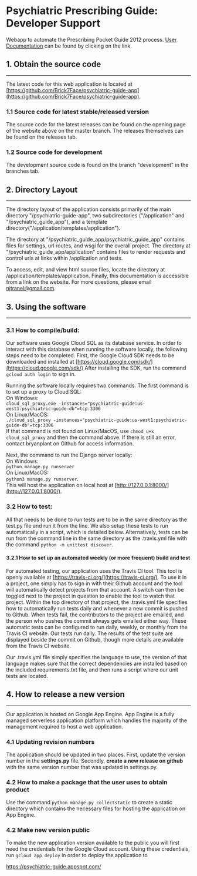 
# Psychiatric Prescribing Guide: Developer Support
Webapp to automate the Prescribing Pocket Guide 2012 process. 
[User Documentation](https://github.com/Brick7Face/psychiatric-guide-app/blob/development/User_Documentation.md) 
can be found by clicking on the link.
## 1. Obtain the source code

---
The latest code for this web application is located at 
  [https://github.com/Brick7Face/psychiatric-guide-app](https://github.com/Brick7Face/psychiatric-guide-app).


### 1.1 Source code for latest stable/released version

The source code for the latest releases can be found on the opening page of the website above on the master branch. 
The releases themselves can be found on the releases tab.


### 1.2 Source code for development

The development source code is found on the branch "development" in the branches tab. 


## 2. Directory Layout

---

The directory layout of the application consists primarily of the main directory "/psychiatric-guide-app", two 
subdirectories ("/application" and "/psychiatric_guide_app"), and a template 
directory("/application/templates/application").  

The directory at "/psychiatric_guide_app/psychiatric_guide_app" contains files for settings, url routes, 
and wsgi for the overall project.  The directory at "/psychiatric_guide_app/application" contains files 
to render requests and control urls at links within /application and tests.

To access, edit, and view html source files, locate the directory at /application/templates/application. 
Finally, this documentation is accessible from a link on the website. For more questions, please email 
[njtranel@gmail.com](mailto:njtranel@gmail.com).   


## 3. Using the software

---

### 3.1 How to compile/build:

Our software uses Google Cloud SQL as its database service. In order to interact with this database when running the 
software locally, the following steps need to be completed. First, the Google Cloud SDK needs to be downloaded and
installed at [https://cloud.google.com/sdk/](https://cloud.google.com/sdk/) After installing the SDK, run the command 
`gcloud auth login` to sign in.

Running the software locally requires two
commands. The first command is to set up a proxy to Cloud SQL:<br>
On Windows:<br>
`cloud_sql_proxy.exe -instances="psychiatric-guide:us-west1:psychiatric-guide-db"=tcp:3306`<br>
On Linux/MacOS:<br>
`./cloud_sql_proxy -instances="psychiatric-guide:us-west1:psychiatric-guide-db"=tcp:3306`<br>
If that command is not found on Linux/MacOS, use `chmod u+x cloud_sql_proxy` and then the command above.
If there is still an error, contact bryanplant on Github for access information.

Next, the command to run the Django server locally:<br>
On Windows:<br>
`python manage.py runserver`<br>
On Linux/MacOS:<br>
`python3 manage.py runserver`. <br>
This will host the application on local host at [http://127.0.0.1:8000/](http://127.0.0.1:8000/). 


### 3.2 How to test:

All that needs to be done to run tests are to be in the same directory as the test.py file and run it from the 
 line. We also setup these tests to run automatically in a script, which is detailed below. Alternatively, tests 
 can be run from the command line in the same directory as the .travis.yml file with the command 
 `python -m unittest discover`.


#### 3.2.1 How to set up an automated weekly (or more frequent) build and test

For automated testing, our application uses the Travis CI tool. This tool is openly available at 
[https://travis-ci.org/](https://travis-ci.org/). To use it in a project, one simply has to sign in with their 
Github account and the tool will automatically detect projects from that account. A switch can then be toggled 
next to the project in question to enable the tool to watch that project. Within the top directory of that project,
 the .travis.yml file specifies how to automatically run tests daily and whenever a new commit is pushed to Github. 
 When tests fail, the contributors to the project are emailed, and the person who pushes the commit always gets 
 emailed either way. These automatic tests can be configured to run daily, weekly, or monthly from the Travis CI 
 website. Our tests run daily. The results of the test suite are displayed beside the commit on Github, though more 
 details are available from the Travis CI website.

Our .travis.yml file simply specifies the language to use, the version of that language makes sure that the correct 
dependencies are installed based on the included requirements.txt file, and then runs a script where our unit tests 
are located. 


## 4. How to release a new version



---


Our application is hosted on Google App Engine. App Engine is a fully managed serverless application 
platform which handles the majority of the management required to host a web application.


### 4.1 Updating revision numbers

The application should be updated in two places. First, update the version number in the 
**settings.py** file. Secondly, **create a new release on github** with the same version 
number that was updated in settings.py.


### 4.2 How to make a package that the user uses to obtain product

Use the command `python manage.py collectstatic` to create a static directory which contains the necessary 
files for hosting the application on App Engine.


### 4.2 Make new version public

To make the new application version available to the public you will first need the credentials for the 
Google Cloud account. Using these credentials, run `gcloud app deploy` in order to deploy the application to 
  
  https://psychiatric-guide.appspot.com/

